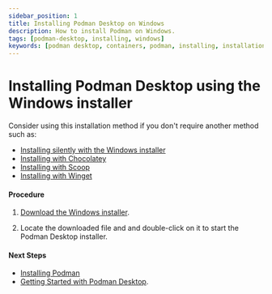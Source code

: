 ```yaml
---
sidebar_position: 1
title: Installing Podman Desktop on Windows
description: How to install Podman on Windows.
tags: [podman-desktop, installing, windows]
keywords: [podman desktop, containers, podman, installing, installation, windows]
---
```


# Installing Podman Desktop using the Windows installer

Consider using this installation method if you don't require another method such as:

* [Installing silently with the Windows installer](windows-install/installing-podman-desktop-silently-with-the-windows-installer)
* [Installing with Chocolatey](windows-install/installing-podman-desktop-with-chocolatey)
* [Installing with Scoop](installing-podman-desktop-with-scoop.md)
* [Installing with Winget](installing-podman-desktop-with-winget.md)


#### Procedure

1. [Download the Windows installer](/downloads/windows).

2. Locate the downloaded file and and double-click on it to start the Podman Desktop installer.

#### Next Steps

* [Installing Podman](windows-install/installing-podman-with-podman-desktop)
* [Getting Started with Podman Desktop](/docs/getting-started/getting-started).
